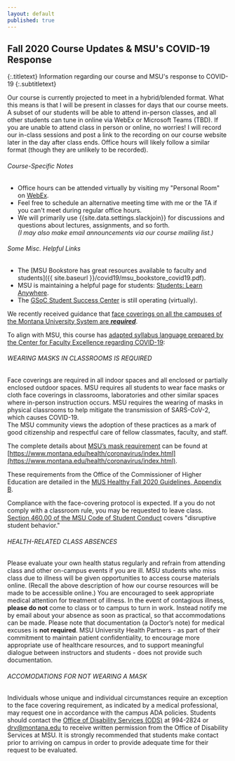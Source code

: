 ```yaml
---
layout: default
published: true
---
```


##  Fall 2020 Course Updates & MSU's COVID-19 Response
{:.titletext}
Information regarding our course and MSU's response to COVID-19
{:.subtitletext}

Our course is currently projected to meet in a hybrid/blended format.
What this means is that I will be present in classes for days that our course meets.
A subset of our students will be able to attend in-person classes, and all other students can tune in online via WebEx or Microsoft Teams (TBD).
If you are unable to attend class in person or online, no worries!
I will record our in-class sessions and post a link to the recording on our course website later in the day after class ends.
Office hours will likely follow a similar format (though they are unlikely to be recorded).

###### Course-Specific Notes
- Office hours can be attended virtually by visiting my "Personal Room" on [WebEx](https://montana.webex.com/meet/w52k448).
- Feel free to schedule an alternative meeting time with me or the TA if you can't meet during regular office hours.
- We will primarily use {{site.data.settings.slackjoin}} for discussions and questions about lectures, assignments, and so forth.  
  _(I may also make email announcements via our course mailing list.)_

###### Some Misc. Helpful Links
- The [MSU Bookstore has great resources available to faculty and students]({{ site.baseurl }}/covid19/msu_bookstore_covid19.pdf).
- MSU is maintaining a helpful page for students: [Students: Learn Anywhere](http://ato.montana.edu/learnanywhere/students/index-old.html).
- The [GSoC Student Success Center](https://www.cs.montana.edu/student-success-center.html) is still operating (virtually).

<!-- #### TL;DR -->
<!-- - Please **do not** come to class if you have a temperature or if you are not feeling well. If you haven't done so already, please contact your health provider. -->
<!-- - While we cannot require you to wear a mask in class, we ask that you do so out of respect to others around you. -->
<!-- - When you enter class and sit down at a seat, we recommend that you treat that seat/table as a contaminated. -->
<!-- - Please plan to bring your sanitation kit to class and wipe down your table before and after class. -->

We recently received guidance that [face coverings on all the campuses of the Montana University System are **_required_**](http://www.montana.edu/facultyexcellence/news/07-24-2020-COVID19guidance.html).

To align with MSU, this course has [adapted syllabus language prepared by the Center for Faculty Excellence regarding COVID-19](http://www.montana.edu/facultyexcellence/teaching/resources/SyllabusLanguage.html):

###### WEARING MASKS IN CLASSROOMS IS REQUIRED
Face coverings are required in all indoor spaces and all enclosed or partially enclosed outdoor spaces.
MSU requires all students to wear face masks or cloth face coverings in classrooms, laboratories and other similar spaces where in-person instruction occurs.
MSU requires the wearing of masks in physical classrooms to help mitigate the transmission of SARS-CoV-2, which causes COVID-19.  
The MSU community views the adoption of these practices as a mark of good citizenship and respectful care of fellow classmates, faculty, and staff.

The complete details about [MSU’s mask requirement](https://www.montana.edu/health/coronavirus/planning/roadmap/index.html#appendix-j) can be found at
[https://www.montana.edu/health/coronavirus/index.html](https://www.montana.edu/health/coronavirus/index.html).

These requirements from the Office of the Commissioner of Higher Education are detailed in the
[MUS Healthy Fall 2020 Guidelines, Appendix B](https://www.mus.edu/coronavirus/Appendix%20B%20Face%20Covering%20Requirement.pdf).

Compliance with the face-covering protocol is expected.
If a you do not comply with a classroom rule, you may be requested to leave class.  
[Section 460.00 of the MSU Code of Student Conduct](https://www.montana.edu/policy/student_conduct/#460) covers "disruptive student behavior."

###### HEALTH-RELATED CLASS ABSENCES
Please evaluate your own health status regularly and refrain from attending class and other on-campus events if you are ill.
MSU students who miss class due to illness will be given opportunities to access course materials online.
(Recall the above description of how our course resources will be made to be accessible online.)
You are encouraged to seek appropriate medical attention for treatment of illness.
In the event of contagious illness, **please do not** come to class or to campus to turn in work.
Instead notify me by email about your absence as soon as practical, so that accommodations can be made.
Please note that documentation (a Doctor’s note) for medical excuses is **not required**.
MSU University Health Partners -
as part of their commitment to maintain patient confidentiality,
to encourage more appropriate use of healthcare resources, and
to support meaningful dialogue between instructors and students - does not provide such documentation.

###### ACCOMODATIONS FOR NOT WEARING A MASK
Individuals whose unique and individual circumstances require an exception to the face covering requirement,
as indicated by a medical professional, may request one in accordance with the campus ADA policies.
Students should contact the [Office of Disability Services (ODS)](www.montana.edu/disabilityservices) at 994-2824 or [drv@montana.edu](mailto:drv@montana.edu) to receive written permission from the Office of Disability Services at MSU.
It is strongly recommended that students make contact prior to arriving on campus in order to provide adequate time for their request to be evaluated.
